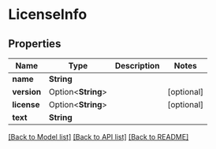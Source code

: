 # LicenseInfo

## Properties

Name | Type | Description | Notes
------------ | ------------- | ------------- | -------------
**name** | **String** |  | 
**version** | Option<**String**> |  | [optional]
**license** | Option<**String**> |  | [optional]
**text** | **String** |  | 

[[Back to Model list]](../README.md#documentation-for-models) [[Back to API list]](../README.md#documentation-for-api-endpoints) [[Back to README]](../README.md)


